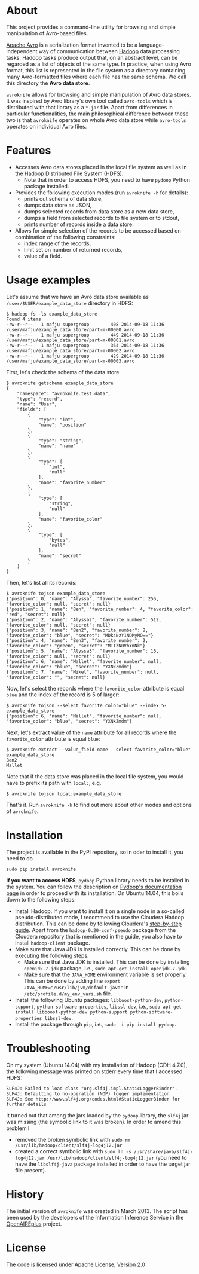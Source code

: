 About
=====
This project provides a command-line utility for browsing and simple manipulation of Avro-based files.

[Apache Avro][] is a serialization format invented to be a language-independent way of communication between [Hadoop][] data processing tasks. Hadoop tasks produce output that, on an abstract level, can be regarded as a list of objects of the same type. In practice, when using Avro format, this list is represented in the file system as a directory containing many Avro-formatted files where each file has the same schema. We call this directory the **Avro data store**.

[Apache Avro]: http://avro.apache.org/
[Hadoop]: http://hadoop.apache.org/ 

`avroknife` allows for browsing and simple manipulation of Avro data stores. It was inspired by Avro library's own tool called `avro-tools` which is distributed with that library as a `*.jar` file. Apart from differences in particular functionalities, the main philosophical difference between these two is that `avroknife` operates on whole Avro data store while `avro-tools` operates on individual Avro files.

Features
========
- Accesses Avro data stores placed in the local file system as well as in the Hadoop Distributed File System (HDFS).
    - Note that in order to access HDFS, you need to have `pydoop` Python package installed.
- Provides the following execution modes (run `avroknife -h` for details):
    - prints out schema of data store,
    - dumps data store as JSON,
    - dumps selected records from data store as a new data store,
    - dumps a field from selected records to file system or to stdout,
    - prints number of records inside a data store.
- Allows for simple selection of the records to be accessed based on combination of the following constraints:
    - index range of the records,
    - limit set on number of returned records,
    - value of a field.

Usage examples
==============
Let's assume that we have an Avro data store available as `/user/$USER/example_data_store` directory in HDFS:

    $ hadoop fs -ls example_data_store
    Found 4 items
    -rw-r--r--   1 mafju supergroup        408 2014-09-18 11:36 /user/mafju/example_data_store/part-m-00000.avro
    -rw-r--r--   1 mafju supergroup        449 2014-09-18 11:36 /user/mafju/example_data_store/part-m-00001.avro
    -rw-r--r--   1 mafju supergroup        364 2014-09-18 11:36 /user/mafju/example_data_store/part-m-00002.avro
    -rw-r--r--   1 mafju supergroup        429 2014-09-18 11:36 /user/mafju/example_data_store/part-m-00003.avro

First, let's check the schema of the data store

    $ avroknife getschema example_data_store
    {
        "namespace": "avroknife.test.data", 
        "type": "record", 
        "name": "User", 
        "fields": [
            {
                "type": "int", 
                "name": "position"
            }, 
            {
                "type": "string", 
                "name": "name"
            }, 
            {
                "type": [
                    "int", 
                    "null"
                ], 
                "name": "favorite_number"
            }, 
            {
                "type": [
                    "string", 
                    "null"
                ], 
                "name": "favorite_color"
            }, 
            {
                "type": [
                    "bytes", 
                    "null"
                ], 
                "name": "secret"
            }
        ]
    }

Then, let's list all its records: 

    $ avroknife tojson example_data_store
    {"position": 0, "name": "Alyssa", "favorite_number": 256, "favorite_color": null, "secret": null}
    {"position": 1, "name": "Ben", "favorite_number": 4, "favorite_color": "red", "secret": null}
    {"position": 2, "name": "Alyssa2", "favorite_number": 512, "favorite_color": null, "secret": null}
    {"position": 3, "name": "Ben2", "favorite_number": 8, "favorite_color": "blue", "secret": "MDk4NzY1NDMyMQ=="}
    {"position": 4, "name": "Ben3", "favorite_number": 2, "favorite_color": "green", "secret": "MTIzNDVhYmNk"}
    {"position": 5, "name": "Alyssa3", "favorite_number": 16, "favorite_color": null, "secret": null}
    {"position": 6, "name": "Mallet", "favorite_number": null, "favorite_color": "blue", "secret": "YXNkZmdm"}
    {"position": 7, "name": "Mikel", "favorite_number": null, "favorite_color": "", "secret": null}

Now, let's select the records where the `favorite_color` attribute is equal `blue` and the index of the record is 5 of larger:

    $ avroknife tojson --select favorite_color="blue" --index 5- example_data_store
    {"position": 6, "name": "Mallet", "favorite_number": null, "favorite_color": "blue", "secret": "YXNkZmdm"}

Next, let's extract value of the `name` attribute for all records where the `favorite_color` attribute is equal `blue`:

    $ avroknife extract --value_field name --select favorite_color="blue" example_data_store
    Ben2
    Mallet

Note that if the data store was placed in the local file system, you would have to prefix its path with `local:`, e.g. 

    $ avroknife tojson local:example_data_store

That's it. Run `avroknife -h` to find out more about other modes and options of `avroknife`.

Installation
============
The project is available in the PyPI repository, so in oder to install it, you need to do

	sudo pip install avroknife

**If you want to access HDFS**, `pydoop` Python library needs to be installed in the system. You can follow the description on [Pydoop's documentation page](http://pydoop.sourceforge.net/docs/installation.html) in order to proceed with its installation. On Ubuntu 14.04, this boils down to the following steps:

- Install Hadoop. If you want to install it on a single node in a so-called pseudo-distributed mode, I recommend to use the Cloudera Hadoop distribution. This can be done by following Cloudera's [step-by-step guide](http://www.cloudera.com/content/cloudera-content/cloudera-docs/CDH4/latest/CDH4-Quick-Start/cdh4qs_topic_3_2.html). Apart from the `hadoop-0.20-conf-pseudo` package from the Cloudera repository that is mentioned in the guide, you also have to install `hadoop-client` package.
- Make sure that Java JDK is installed correctly. This can be done by executing the following steps.
    - Make sure that Java JDK is installed. This can be done by installing `openjdk-7-jdk` package, i.e., `sudo apt-get install openjdk-7-jdk`.
    - Make sure that the `JAVA_HOME` environment variable is set properly. This can be done by adding line `export JAVA_HOME="/usr/lib/jvm/default-java"` in `/etc/profile.d/my_env_vars.sh` file.
- Install the following Ubuntu packages: `libboost-python-dev`, `python-support`, `python-software-properties`, `libssl-dev`, i.e., `sudo apt-get install libboost-python-dev python-support python-software-properties libssl-dev`.
- Install the package through `pip`, i.e., `sudo -i pip install pydoop`.

Troubleshooting
===============
On my system (Ubuntu 14.04) with my installation of Hadoop (CDH 4.7.0), the following message was printed on stderr every time that I accessed HDFS:

    SLF4J: Failed to load class "org.slf4j.impl.StaticLoggerBinder".
    SLF4J: Defaulting to no-operation (NOP) logger implementation
    SLF4J: See http://www.slf4j.org/codes.html#StaticLoggerBinder for further details

It turned out that among the jars loaded by the `pydoop` library, the `slf4j` jar was missing (the symbolic link to it was broken). In order to amend this problem I

- removed the broken symbolic link with `sudo rm /usr/lib/hadoop/client/slf4j-log4j12.jar`
- created a correct symbolic link with `sudo ln -s /usr/share/java/slf4j-log4j12.jar /usr/lib/hadoop/client/slf4j-log4j12.jar` (you need to have the `libslf4j-java` package installed in order to have the target jar file present).

History
=======
The initial version of `avroknife` was created in March 2013. The script has been used by the developers of the Information Inference Service in the [OpenAIREplus](http://cordis.europa.eu/project/rcn/100079_en.html) project.

License
=======
The code is licensed under Apache License, Version 2.0
